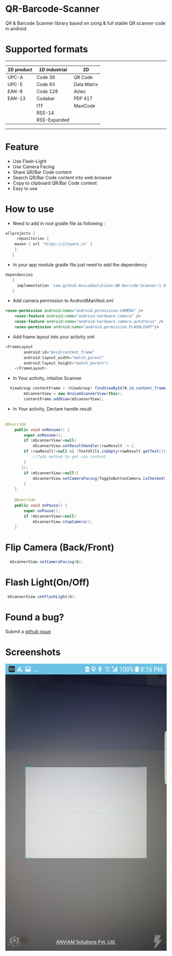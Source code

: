 # QR-Barcode-Scanner
QR &amp; Barcode Scanner library based on zxing &amp; full stable QR scanner code in android

# Supported formats
----------------------------------------------
| 1D product | 1D industrial | 2D            |
| ---------- | ------------- | --------------|
| UPC-A      | Code 39       | QR Code       |
| UPC-E      | Code 93       | Data Matrix   | 
| EAN-8      | Code 128      | Aztec         |
| EAN-13     | Codabar       | PDF 417       |
|            | ITF           | MaxiCode      |
|            | RSS-14        |               |
|            | RSS-Expanded  |               |
----------------------------------------------

# Feature
* Use Flash-Light
* Use Camera Facing 
* Share QR/Bar Code content
* Search QR/Bar Code content into web browser
* Copy to clipboard QR/Bar Code content
* Easy to use

# How to use
* Need to add in root gradle file as following :
```gradle 
allprojects {
     repositories {
	maven { url 'https://jitpack.io' }
	}
   }
```
* In your app module gradle file just need to add the dependency
```gradle 
dependencies 
   {
     implementation 'com.github.AnviamSolutions:QR-Barcode-Scanner:1.0.1'
   }
```
* Add camera permission to AndroidManifest.xml
```xml
<uses-permission android:name="android.permission.CAMERA" />
    <uses-feature android:name="android.hardware.camera" />
    <uses-feature android:name="android.hardware.camera.autofocus" />
    <uses-permission android:name="android.permission.FLASHLIGHT"/>
```

* Add frame layout into your activity xml
```java
<FrameLayout
        android:id="@+id/content_frame"
        android:layout_width="match_parent"
        android:layout_height="match_parent">
    </FrameLayout>
```
* In Your activity, intialize Scanner
```java
  ViewGroup contentFrame = (ViewGroup) findViewById(R.id.content_frame);
        mScannerView = new AnviamScannerView(this);
        contentFrame.addView(mScannerView);
```
* In Your activity, Declare handle result
```java

@Override
    public void onResume() {
        super.onResume();
        if (mScannerView!=null)
            mScannerView.setResultHandler(rawResult -> {
        if (rawResult!=null && !TextUtils.isEmpty(rawResult.getText())){
            //Todo method to get can content
        }        
       });
        if (mScannerView!=null){
            mScannerView.setCameraFacing(ToggleButtonCamera.isChecked());
        }
    }

    @Override
    public void onPause() {
        super.onPause();
        if (mScannerView!=null)
            mScannerView.stopCamera();
    }
 ```
# Flip Camera (Back/Front)
```java
  mScannerView.setCameraFacing(b);
 ```
# Flash Light(On/Off)
```java
 mScannerView.setFlashLight(b);
 ```
# Found a bug?
Submit a [github issue](https://github.com/AnviamSolutions/QR-Barcode-Scanner/issues/new)
# Screenshots
<img src="/Screenshot_20201214-201651[1].png"/>
